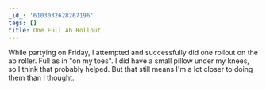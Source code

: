 ```yaml
---
_id_: '6103032628267196'
tags: []
title: One Full Ab Rollout
---
```


While partying on Friday, I attempted and successfully did one rollout on the ab roller. Full as in "on my toes". I did have a small pillow under my knees, so I think that probably helped. But that still means I'm a lot closer to doing them than I thought.
